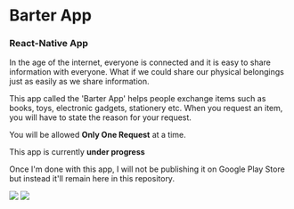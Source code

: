 # Barter App
### React-Native App

In the age of the internet, everyone is connected and it is easy to share information
with everyone. What if we could share our physical belongings just as easily as we
share information.

This app called the 'Barter App' helps people exchange items such as books, toys, electronic gadgets, stationery etc.
When you request an item, you will have to state the reason for your request.

You will be allowed **Only One Request** at a time.  

This app is currently **under progress**


Once I'm done with this app, I will not be publishing it on Google Play Store but instead it'll remain here in this repository.



 <img src = 'https://github.com/josh-web/Barter-App/blob/master/assets/Welcome%20Screen.jpg'>
 
 
 
 <img src = 'https://github.com/josh-web/Barter-App/blob/master/assets/Register.jpg'>

